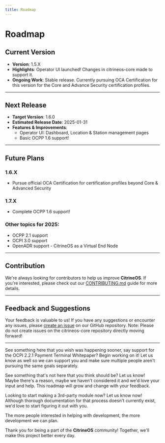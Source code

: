 ```yaml
---
title: Roadmap
---
```


# Roadmap

## Current Version

- **Version**: 1.5.X
- **Highlights**: Operator UI launched! Changes in citrineos-core made to support it.
- **Ongoing Work**: Stable release. Currently pursuing OCA Certification for this version for the Core and Advance Security certification profiles.

---

## Next Release

- **Target Version**: 1.6.0
- **Estimated Release Date**: 2025-01-31
- **Features & Improvements**:
  - Operator UI: Dashboard, Location & Station management pages
  - Basic OCPP 1.6 support!

---

## Future Plans

### 1.6.X
- Pursue official OCA Certification for certification profiles beyond Core & Advanced Security

### 1.7.X
- Complete OCPP 1.6 support!

### Other topics for 2025:
- OCPP 2.1 support
- OCPI 3.0 support
- OpenADR support - CitrineOS as a Virtual End Node

---

## Contribution

We're always looking for contributors to help us improve **CitrineOS**. If you're interested, please check out our [CONTRIBUTING.md](https://github.com/citrineos/citrineos/blob/main/CONTRIBUTING.md) guide for more details.

---

## Feedback and Suggestions

Your feedback is valuable to us! If you have any suggestions or encounter any issues, please [create an issue](https://github.com/citrineos/citrineos/issues) on our GitHub repository. Note: Please do not create issues on the citrineos-core repository directly moving forward!

---

See something here that you wish was happening sooner, say support for the OCPI 2.2.1 Payment Terminal Whitepaper? Begin working on it! Let us know as well so we can support you and make sure multiple people aren't pursuing the same goals separately.

See something that's not here that you think should be? Let us know! Maybe there's a reason, maybe we haven't considered it and we'd love your input and help. This roadmap will grow and change with your feedback.

Looking to start making a 3rd-party module now? Let us know now! Although thorough documentation for that process doesn't currently exist, we'd love to start figuring it out with you.

The more people interested in helping with development, the more development we can plan.

Thank you for being a part of the **CitrineOS** community! Together, we'll make this project better every day.
